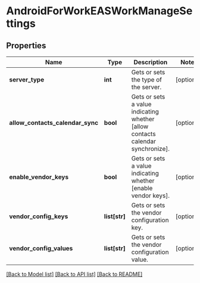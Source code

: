 # AndroidForWorkEASWorkManageSettings

## Properties
Name | Type | Description | Notes
------------ | ------------- | ------------- | -------------
**server_type** | **int** | Gets or sets the type of the server. | [optional] 
**allow_contacts_calendar_sync** | **bool** | Gets or sets a value indicating whether [allow contacts calendar synchronize]. | [optional] 
**enable_vendor_keys** | **bool** | Gets or sets a value indicating whether [enable vendor keys]. | [optional] 
**vendor_config_keys** | **list[str]** | Gets or sets the vendor configuration key. | [optional] 
**vendor_config_values** | **list[str]** | Gets or sets the vendor configuration value. | [optional] 

[[Back to Model list]](../README.md#documentation-for-models) [[Back to API list]](../README.md#documentation-for-api-endpoints) [[Back to README]](../README.md)


